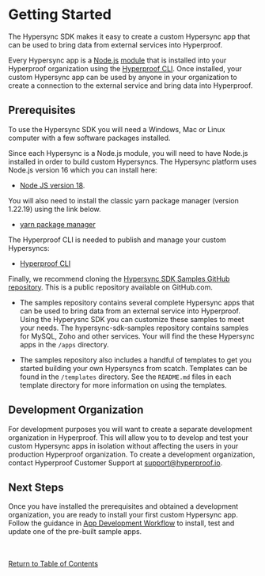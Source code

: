 # Getting Started

The Hypersync SDK makes it easy to create a custom Hypersync app that can be used to bring data from external services into Hyperproof.

Every Hypersync app is a [Node.js](https://nodejs.org/en/) [module](https://nodejs.org/api/modules.html) that is installed into your Hyperproof organization using the [Hyperproof CLI](./hyperproof-cli.md). Once installed, your custom Hypersync app can be used by anyone in your organization to create a connection to the external service and bring data into Hyperproof.

## Prerequisites

To use the Hypersync SDK you will need a Windows, Mac or Linux computer with a few software packages installed.

Since each Hypersync is a Node.js module, you will need to have Node.js installed in order to build custom Hypersyncs. The Hypersync platform uses Node.js version 16 which you can install here:

- [Node JS version 18](https://nodejs.org/download/release/v18.17.1/).

You will also need to install the classic yarn package manager (version 1.22.19) using the link below.

- [yarn package manager](https://classic.yarnpkg.com)

The Hyperproof CLI is needed to publish and manage your custom Hypersyncs:

- [Hyperproof CLI](./hyperproof-cli.md)

Finally, we recommend cloning the [Hypersync SDK Samples GitHub repository](https://github.com/Hyperproof/hypersync-sdk-samples). This is a public repository available on GitHub.com.

- The samples repository contains several complete Hypersync apps that can be used to bring data from an external service into Hyperproof. Using the Hyperysnc SDK you can customize these samples to meet your needs. The hypersync-sdk-samples repository contains samples for MySQL, Zoho and other services. Your will find the these Hypersync apps in the `/apps` directory.

- The samples repository also includes a handful of templates to get you started building your own Hypersyncs from scatch. Templates can be found in the `/templates` directory. See the `README.md` files in each template directory for more information on using the templates.

## Development Organization

For development purposes you will want to create a separate development organization in Hyperproof. This will allow you to to develop and test your custom Hypersync apps in isolation without affecting the users in your production Hyperproof organization. To create a development organization, contact Hyperproof Customer Support at <support@hyperproof.io>.

## Next Steps

Once you have installed the prerequisites and obtained a development organization, you are ready to install your first custom Hypersync app. Follow the guidance in [App Development Workflow](./002-dev-workflow.md) to install, test and update one of the pre-built sample apps.

<br></br>
[Return to Table of Contents](./000-toc.md)

